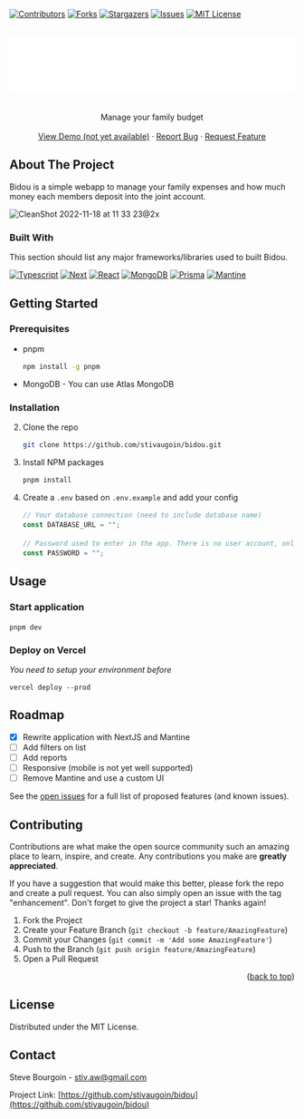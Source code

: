 <!-- Improved compatibility of back to top link: See: https://github.com/othneildrew/Best-README-Template/pull/73 -->
<a name="readme-top"></a>

<!-- PROJECT SHIELDS -->
<!--
*** I'm using markdown "reference style" links for readability.
*** Reference links are enclosed in brackets [ ] instead of parentheses ( ).
*** See the bottom of this document for the declaration of the reference variables
*** for contributors-url, forks-url, etc. This is an optional, concise syntax you may use.
*** https://www.markdownguide.org/basic-syntax/#reference-style-links
-->
[![Contributors][contributors-shield]][contributors-url]
[![Forks][forks-shield]][forks-url]
[![Stargazers][stars-shield]][stars-url]
[![Issues][issues-shield]][issues-url]
[![MIT License][license-shield]][license-url]



<!-- PROJECT LOGO -->
<br />
<div align="center">
  <a href="https://github.com/stivaugoin/bidou">
    <img src="public/logo-white.png" alt="Logo" width="600" height="100">
  </a>
  
  <br />
  <br />

  <p align="center">
    Manage your family budget
    <br />
    <br />
    <a href="https://github.com/stivaugoin/bidou">View Demo (not yet available)</a>
    ·
    <a href="https://github.com/stivaugoin/bidou/issues">Report Bug</a>
    ·
    <a href="https://github.com/stivaugoin/bidou/issues">Request Feature</a>
  </p>
</div>

<!-- ABOUT THE PROJECT -->
## About The Project

Bidou is a simple webapp to manage your family expenses and how much money each members deposit into the joint account.

<img width="1440" alt="CleanShot 2022-11-18 at 11 33 23@2x" src="https://user-images.githubusercontent.com/1130466/202754997-55d12692-f5e3-462e-9565-1aaf2b7e7cfb.png">



### Built With

This section should list any major frameworks/libraries used to built Bidou.

[![Typescript][Typescript]][Typescript-url]
[![Next][Next.js]][Next-url]
[![React][React]][React-url]
[![MongoDB][MongoDB]][MongoDB-url]
[![Prisma][Prisma]][Prisma-url]
[![Mantine][Mantine]][Mantine-url]



<!-- GETTING STARTED -->
## Getting Started

### Prerequisites

* pnpm
  ```sh
  npm install -g pnpm
  ```
* MongoDB - You can use Atlas MongoDB

### Installation

2. Clone the repo
   ```sh
   git clone https://github.com/stivaugoin/bidou.git
   ```
3. Install NPM packages
   ```sh
   pnpm install
   ```
4. Create a `.env` based on `.env.example` and add your config
   ```js
   // Your database connection (need to include database name)
   const DATABASE_URL = "";
   
   // Password used to enter in the app. There is no user account, only a password.
   const PASSWORD = "";
   ```



<!-- USAGE EXAMPLES -->
## Usage

### Start application

```
pnpm dev
```

### Deploy on Vercel

_You need to setup your environment before_

```
vercel deploy --prod
```



<!-- ROADMAP -->
## Roadmap

- [x] Rewrite application with NextJS and Mantine
- [ ] Add filters on list
- [ ] Add reports
- [ ] Responsive (mobile is not yet well supported)
- [ ] Remove Mantine and use a custom UI

See the [open issues](https://github.com/stivaugoin/bidou/issues) for a full list of proposed features (and known issues).



<!-- CONTRIBUTING -->
## Contributing

Contributions are what make the open source community such an amazing place to learn, inspire, and create. Any contributions you make are **greatly appreciated**.

If you have a suggestion that would make this better, please fork the repo and create a pull request. You can also simply open an issue with the tag "enhancement".
Don't forget to give the project a star! Thanks again!

1. Fork the Project
2. Create your Feature Branch (`git checkout -b feature/AmazingFeature`)
3. Commit your Changes (`git commit -m 'Add some AmazingFeature'`)
4. Push to the Branch (`git push origin feature/AmazingFeature`)
5. Open a Pull Request

<p align="right">(<a href="#readme-top">back to top</a>)</p>



<!-- LICENSE -->
## License

Distributed under the MIT License.



<!-- CONTACT -->
## Contact

Steve Bourgoin - stiv.aw@gmail.com

Project Link: [https://github.com/stivaugoin/bidou](https://github.com/stivaugoin/bidou)



<!-- MARKDOWN LINKS -->
<!-- https://www.markdownguide.org/basic-syntax/#reference-style-links -->
[contributors-shield]: https://img.shields.io/github/contributors/stivaugoin/bidou.svg?style=for-the-badge
[contributors-url]: https://github.com/stivaugoin/bidou/graphs/contributors
[forks-shield]: https://img.shields.io/github/forks/stivaugoin/bidou.svg?style=for-the-badge
[forks-url]: https://github.com/stivaugoin/bidou/network/members
[stars-shield]: https://img.shields.io/github/stars/stivaugoin/bidou.svg?style=for-the-badge
[stars-url]: https://github.com/stivaugoin/bidou/stargazers
[issues-shield]: https://img.shields.io/github/issues/stivaugoin/bidou.svg?style=for-the-badge
[issues-url]: https://github.com/stivaugoin/bidou/issues
[license-shield]: https://img.shields.io/github/license/stivaugoin/bidou.svg?style=for-the-badge
[license-url]: https://github.com/stivaugoin/bidou/blob/main/LICENSE

<!-- Stack -->
[Typescript]: https://img.shields.io/badge/Typescript-20232A?style=for-the-badge&logo=typescript
[Typescript-url]: https://www.typescriptlang.org/
[Next.js]: https://img.shields.io/badge/next.js-20232A?style=for-the-badge&logo=nextdotjs
[Next-url]: https://nextjs.org/
[React]: https://img.shields.io/badge/React-20232A?style=for-the-badge&logo=react
[React-url]: https://reactjs.org/
[MongoDB]: https://img.shields.io/badge/MongoDB-20232A?style=for-the-badge&logo=mongodb
[MongoDB-url]: https://mongodb.com/
[Prisma]: https://img.shields.io/badge/Prisma-20232A?style=for-the-badge&logo=prisma
[Prisma-url]: https://prisma.io/
[Mantine]: https://img.shields.io/badge/Mantine-20232A?style=for-the-badge&logo=mantine
[Mantine-url]: https://mantine.dev/
